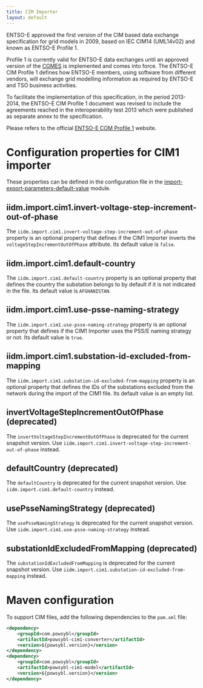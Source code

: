 ```yaml
---
title: CIM Importer
layout: default
---
```


ENTSO-E approved the first version of the CIM based data exchange specification for grid models in 2009, based on IEC
CIM14 (UML14v02) and known as ENTSO-E Profile 1.

Profile 1 is currently valid for ENTSO-E data exchanges until an approved version of the [CGMES](cgmes.md) is implemented
and comes into force. The ENTSO-E CIM Profile 1 defines how ENTSO-E members, using software from different vendors, will
exchange grid modelling information as required by ENTSO-E and TSO business activities.

To facilitate the implementation of this specification, in the period 2013-2014, the ENTSO-E CIM Profile 1 document was
revised to include the agreements reached in the intero​perability test 2013 which were published as separate annex to
the specification.

Please refers to the official [ENTSO-E COM Profile 1](https://www.entsoe.eu/digital/common-information-model/#entso-e-cim-profile-1)
website.

# Configuration properties for CIM1 importer

These properties can be defined in the configuration file in the [import-export-parameters-default-value](../../configuration/modules/import-export-parameters-default-value.md)
module.

## iidm.import.cim1.invert-voltage-step-increment-out-of-phase
The `iidm.import.cim1.invert-voltage-step-increment-out-of-phase` property is an optional property that defines if the CIM1 Importer
inverts the `voltageStepIncrementOutOfPhase` attribute. Its default value is `false`.

## iidm.import.cim1.default-country
The `iidm.import.cim1.default-country` property is an optional property that defines the country the substation belongs to
by default if it is not indicated in the file. Its default value is `AFGHANISTAN`.

## iidm.import.cim1.use-psse-naming-strategy
The `iidm.import.cim1.use-psse-naming-strategy` property is an optional property that defines if the CIM1 Importer uses
the PSS/E naming strategy or not. Its default value is `true`.

## iidm.import.cim1.substation-id-excluded-from-mapping
The `iidm.import.cim1.substation-id-excluded-from-mapping` property is an optional property that defines the IDs of the
substations excluded from the network during the import of the CIM1 file. Its default value
is an empty list.

## invertVoltageStepIncrementOutOfPhase (deprecated)
The `invertVoltageStepIncrementOutOfPhase` is deprecated for the current snapshot version. Use `iidm.import.cim1.invert-voltage-step-increment-out-of-phase` instead.

## defaultCountry (deprecated)
The `defaultCountry` is deprecated for the current snapshot version. Use `iidm.import.cim1.default-country` instead.

## usePsseNamingStrategy (deprecated)
The `usePsseNamingStrategy` is deprecated for the current snapshot version. Use `iidm.import.cim1.use-psse-naming-strategy` instead.

## substationIdExcludedFromMapping (deprecated)
The `substationIdExcludedFromMapping` is deprecated for the current snapshot version. Use `iidm.import.cim1.substation-id-excluded-from-mapping` instead.

# Maven configuration
To support CIM files, add the following dependencies to the `pom.xml` file:
```xml
<dependency>
    <groupId>com.powsybl</groupId>
    <artifactId>powsybl-cim1-converter</artifactId>
    <version>${powsybl.version}</version>
</dependency>
<dependency>
    <groupId>com.powsybl</groupId>
    <artifactId>powsybl-cim1-model</artifactId>
    <version>${powsybl.version}</version>
</dependency>
```
